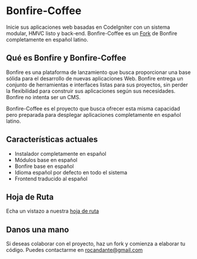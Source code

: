 Bonfire-Coffee
=======

Inicie sus aplicaciones web basadas en CodeIgniter con un sistema modular, HMVC listo y back-end. Bonfire-Coffee es un [Fork](https://github.com/ci-bonfire/Bonfire) de Bonfire completamente en español latino.

## Qué es Bonfire y Bonfire-Coffee
Bonfire es una plataforma de lanzamiento que busca proporcionar una base sólida para el desarrollo de nuevas aplicaciones Web. Bonfire entrega un conjunto de herramientas e interfaces listas para sus proyectos, sin perder la flexibilidad para construir sus aplicaciones según sus necesidades. Bonfire no intenta ser un CMS.

Bonfire-Coffee es el proyecto que busca ofrecer esta misma capacidad pero preparada para desplegar aplicaciones completamente en español latino.

## Características actuales

- Instalador completamente en español
- Módulos base en español
- Bonfire base en español
- Idioma español por defecto en todo el sistema
- Frontend traducido al español

## Hoja de Ruta

Echa un vistazo a nuestra [hoja de ruta](https://trello.com/board/bonfire-coffee/5005639fffaad90434779ec0)

## Danos una mano

Si deseas colaborar con el proyecto, haz un fork y comienza a elaborar tu código. Puedes contactarme en rocandante@gmail.com
